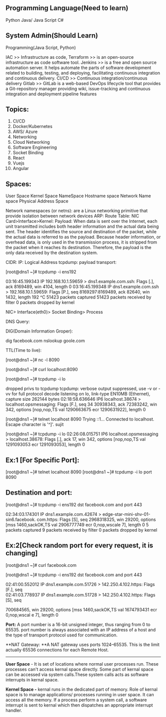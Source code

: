 
Programming Language(Need to learn)
----------------------------------------
Python
Java/ Java Script
C#

System Admin(Should Learn)
----------------------------------------
Programming(Java Script, Python)

IAC       >> Infrastructure as code, 
Terraform >> is an open-source infrastructure as code software tool. 
Jenkins   >> is a free and open source automation server. It helps automate the parts of software development 
	     related to building, testing, and deploying, facilitating continuous integration and continuous delivery. 
CI/CD     >> Continuous integration/continuous delivery 
Gitlab    >> GitLab is a web-based DevOps lifecycle tool that provides a Git-repository manager providing wiki, 
	     issue-tracking and continuous integration and deployment pipeline features 

Topics:
----------------------------------------
1. CI/CD
2. Docker/Kubernetes
3. AWS/ Azure
4. Networking 
5. Cloud Networking 
6. Software Engineering
7. Socket Binding
8. React
9. Vuejs
10. Angular

Spaces:
----------------------------------------
User Space
Kernel Space
NameSpace 
Hostname space
Network Name space
Physical Address Space


Network namespaces (or netns): are a Linux networking primitive that provide isolation between network devices
ARP:
Route Table:
NIC Card>Interface>Kernel:
Payload:  When data is sent over the Internet, each unit transmitted includes both header information and the actual
	data being sent. The header identifies the source and destination of the packet, while the actual data is
 	referred to as the payload. Because header information, or overhead data, is only used in the transmission
 	process, it is stripped from the packet when it reaches its destination. Therefore, the payload is the only
 	data received by the destination system.
       
CIDR:
IP: Logical Address
tcpdump:
payload transport:

[root@dns1 ~]# tcpdump -i ens192

03:16:45.199343 IP 192.168.10.1.59659 > dns1.example.com.ssh: Flags [.], ack 8169489, win 4104, length 0
03:16:45.199348 IP dns1.example.com.ssh > 192.168.10.1.59659: Flags [P.], seq 8169297:8169489, ack 82640, win 1432, length 192
^C
51423 packets captured
51423 packets received by filter
0 packets dropped by kernel

NIC> Interface(eth0)> Socket Binding> Process

DNS Query: 

DIG(Domain Information Groper):

dig facebook.com 
nslookup goole.com

TTL(Time to live):

[root@dns1 ~]# nc -l 8090

[root@dns1 ~]# curl localhost:8090

[root@dns1 ~]# tcpdump -i lo

dropped privs to tcpdump
tcpdump: verbose output suppressed, use -v or -vv for full protocol decode
listening on lo, link-type EN10MB (Ethernet), capture size 262144 bytes
02:18:58.636646 IP6 localhost.38674 > localhost.opsmessaging: Flags [F.], seq 34                                                                                                30938343, ack 72383242, win 342, options [nop,nop,TS val 1290663675 ecr 1290631922], length 0

[root@dns1 ~]# telnet localhost 8090
Trying ::1...
Connected to localhost.
Escape character is '^]'.
sujit

[root@dns1 ~]# tcpdump -i lo
02:26:08.015751 IP6 localhost.opsmessaging > localhost.38678: Flags [.], ack 17,                                                                                                                                                   win 342, options [nop,nop,TS val 1291093053 ecr 1291093053], length 0

Ex:1 [For Specific Port]:
---------------------------------------------
[root@dns1 ~]# telnet localhost 8090
[root@dns1 ~]# tcpdump -i lo port 8090

Destination and port:
----------------------------------------------

[root@dns1 ~]# tcpdump -i ens192  dst facebook.com and port 443

02:34:03.174301 IP dns1.example.com.42674 > edge-star-mini-shv-01-sin6.facebook.                                                                                                com.https: Flags [S], seq 2968318325, win 29200, options [mss 1460,sackOK,TS val                                                                                                                                                   2906777749 ecr 0,nop,wscale 7], length 0
5 packets captured
9 packets received by filter
0 packets dropped by kernel

Ex:2[Check random port for every request, it is changing]
---------------------------------------------------------
[root@dns1 ~]# curl facebook.com

[root@dns1 ~]# tcpdump -i ens192  dst facebook.com and port 443

02:41:00.552012 IP dns1.example.com.51726 > 142.250.4.102.https: Flags [F.], seq                                                                                  																				 
02:41:03.778937 IP dns1.example.com.51728 > 142.250.4.102.https: Flags [S], seq   

700684565, win 29200, options [mss 1460,sackOK,TS val 1674793431 ecr 0,nop,wscal e 7], length 0

**Port:** A port number is a 16-bit unsigned integer, thus ranging from 0 to 65535. port number is always associated with an IP address 
		of a host and the type of transport protocol used for communication.
		
**NAT Gateway: **A NAT gateway uses ports 1024–65535. This is the limit actually 65536 connections for each Remote Host.

-------------------------------

**User Space** - It is set of locations where normal user processes run. These processes can't access kernal space directly. Some part of kernal space can be accessed 
			via system calls.These system calls acts as software interrupts in kernal space.

**Kernel Space -** kernal runs in the dedicated part of memory. Role of kernal space is to manage applications/ processes running in user space. It can access 
			all the memory. If a process perform a system call, a software interrupt is sent to kernal which then dispatches an appropriate interrupt handler.

